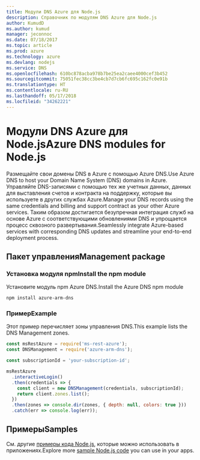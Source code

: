 ```yaml
---
title: Модули DNS Azure для Node.js
description: Справочник по модулям DNS Azure для Node.js
author: KumudD
ms.author: kumud
manager: jeconnoc
ms.date: 07/18/2017
ms.topic: article
ms.prod: azure
ms.technology: azure
ms.devlang: nodejs
ms.service: DNS
ms.openlocfilehash: 610bc878acba978b7be25ea2caee4000cef3b452
ms.sourcegitcommit: 75051fec38cc3be4cb7d7cb6fc695c162fc0e91b
ms.translationtype: HT
ms.contentlocale: ru-RU
ms.lasthandoff: 05/17/2018
ms.locfileid: "34262221"
---
```

# <a name="azure-dns-modules-for-nodejs"></a><span data-ttu-id="fcec4-103">Модули DNS Azure для Node.js</span><span class="sxs-lookup"><span data-stu-id="fcec4-103">Azure DNS modules for Node.js</span></span>

<span data-ttu-id="fcec4-104">Размещайте свои домены DNS в Azure с помощью Azure DNS.</span><span class="sxs-lookup"><span data-stu-id="fcec4-104">Use Azure DNS to host your Domain Name System (DNS) domains in Azure.</span></span> <span data-ttu-id="fcec4-105">Управляйте DNS-записями с помощью тех же учетных данных, данных для выставления счетов и контракта на поддержку, которые вы используете в других службах Azure.</span><span class="sxs-lookup"><span data-stu-id="fcec4-105">Manage your DNS records using the same credentials and billing and support contract as your other Azure services.</span></span> <span data-ttu-id="fcec4-106">Таким образом достигается безупречная интеграция служб на основе Azure с соответствующими обновлениями DNS и упрощается процесс сквозного развертывания.</span><span class="sxs-lookup"><span data-stu-id="fcec4-106">Seamlessly integrate Azure-based services with corresponding DNS updates and streamline your end-to-end deployment process.</span></span>

## <a name="management-package"></a><span data-ttu-id="fcec4-107">Пакет управления</span><span class="sxs-lookup"><span data-stu-id="fcec4-107">Management package</span></span>

### <a name="install-the-npm-module"></a><span data-ttu-id="fcec4-108">Установка модуля npm</span><span class="sxs-lookup"><span data-stu-id="fcec4-108">Install the npm module</span></span>

<span data-ttu-id="fcec4-109">Установите модуль npm Azure DNS.</span><span class="sxs-lookup"><span data-stu-id="fcec4-109">Install the Azure DNS npm module</span></span>

```bash
npm install azure-arm-dns
```

### <a name="example"></a><span data-ttu-id="fcec4-110">Пример</span><span class="sxs-lookup"><span data-stu-id="fcec4-110">Example</span></span>

<span data-ttu-id="fcec4-111">Этот пример перечисляет зоны управления DNS.</span><span class="sxs-lookup"><span data-stu-id="fcec4-111">This example lists the DNS Management zones.</span></span>

```javascript
const msRestAzure = require('ms-rest-azure');
const DNSManagement = require('azure-arm-dns');

const subscriptionId = 'your-subscription-id';

msRestAzure
  .interactiveLogin()
  .then(credentials => {
    const client = new DNSManagement(credentials, subscriptionId);
    return client.zones.list();
  })
  .then(zones => console.dir(zones, { depth: null, colors: true }))
  .catch(err => console.log(err));
```

## <a name="samples"></a><span data-ttu-id="fcec4-112">Примеры</span><span class="sxs-lookup"><span data-stu-id="fcec4-112">Samples</span></span>

<span data-ttu-id="fcec4-113">См. другие [примеры кода Node.js](https://azure.microsoft.com/resources/samples/?platform=nodejs), которые можно использовать в приложениях.</span><span class="sxs-lookup"><span data-stu-id="fcec4-113">Explore more [sample Node.js code](https://azure.microsoft.com/resources/samples/?platform=nodejs) you can use in your apps.</span></span>
